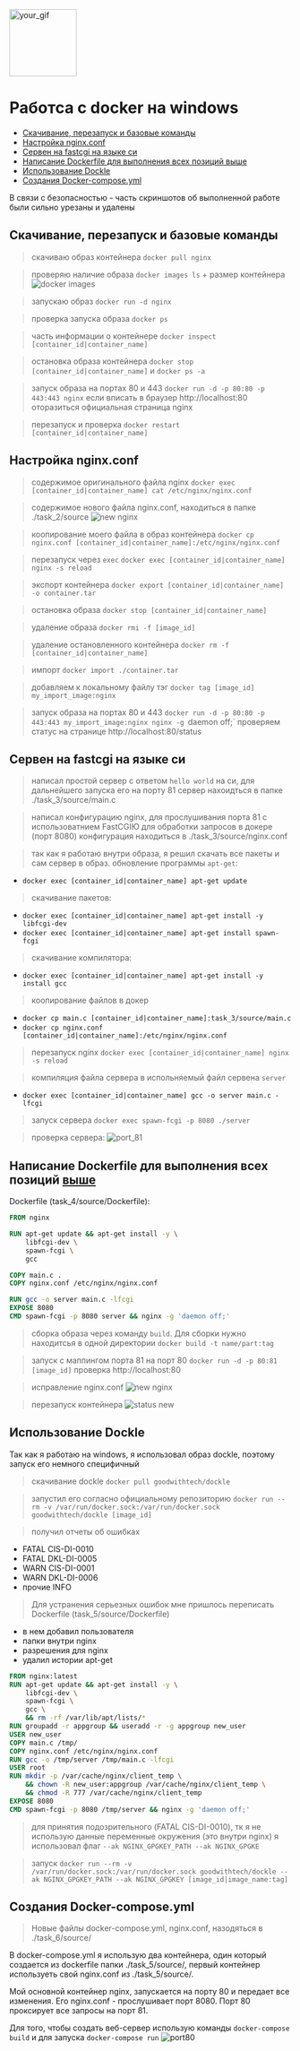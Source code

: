 <a href="https://www.docker.com/">
    <img src="https://github.com/JoKeRooo7/JoKeRooo7/blob/develop/icons/icons8-docker-240.png" alt="your_gif" 
       width="120" height="120">
</a>

# Работса с docker на windows

* [Скачивание, перезапуск и базовые команды](#скачивание-перезапуск-и-базовые-команды)
* [Настройка nginx.conf](#настройка-nginxconf)
* [Сервен на fastcgi на языке си](#сервен-на-fastcgi-на-языке-си)
* [Написание Dockerfile для выполнения всех позиций выше](#написание-dockerfile-для-выполнения-всех-позиций-вышесервен-на-fastcgi-на-языке-си)
* [Использование Dockle](#использование-dockle)
* [Создания Docker-compose.yml](#создания-docker-composeyml)


В связи с безопасностью - часть скриншотов об выполненной работе были сильно урезаны и удалены


## Скачивание, перезапуск и базовые команды

> скачиваю образ контейнера `docker pull nginx`

> проверяю наличие образа `docker images ls` + размер контейнера
![docker images](src/task_1/image/docker_image_ls.png)

> запускаю образ `docker run -d nginx`

> проверка запуска образа `docker ps`

> часть информации о контейнере `docker inspect [container_id|container_name]`

> остановка образа контейнера `docker stop [container_id|container_name]` и `docker ps -a`

> запуск образа на портах 80 и 443 `docker run -d -p 80:80 -p 443:443 nginx`
> если вписать в браузер http://localhost:80 оторазиться официальная страница nginx

> перезапуск и проверка `docker restart [container_id|container_name]`


## Настройка nginx.conf

> содержимое оригинального файла nginx `docker exec [container_id|container_name] cat /etc/nginx/nginx.conf`

> содержимое нового файла nginx.conf, находиться в папке ./task_2/source
![new nginx](src/task_2/image/nginx_conf_source.png)

> коопирование моего файла в образ контейнера `docker cp nginx.conf [container_id|container_name]:/etc/nginx/nginx.conf`

> перезапуск через `exec` `docker exec [container_id|container_name] nginx -s reload`

> экспорт контейнера `docker export [container_id|container_name] -o container.tar`

> остановка образа `docker stop [container_id|container_name]` 

> удаление образа `docker rmi -f [image_id]`

> удаление остановленного контейнера  `docker rm -f [container_id|container_name]`

> импорт `docker import ./container.tar`

> добавляем к локальному файлу тэг `docker tag [image_id] my_import_image:nginx`

> запуск образа на портах 80 и 443 `docker run -d -p 80:80 -p 443:443 my_import_image:nginx nginx -g `daemon off;`
> проверяем статус на странице http://localhost:80/status


## Сервен на fastcgi на языке си

> написал простой сервер с ответом `hello world` на си, для дальнейшего запуска его на порту 81
> сервер нахоидться в папке ./task_3/source/main.c

> написал конфигурацию nginx, для прослушивания порта 81 с использоватнием FastCGIЮ для обработки запросов в докере (порт 8080)
> конфигурация находиться в ./task_3/source/nginx.conf

> так как я работаю внутри образа, я  решил скачать все пакеты и сам сервер в образ.
> обновление программы `apt-get`:
* `docker exec [container_id|container_name] apt-get update`
> cкачивание пакетов:
* `docker exec [container_id|container_name] apt-get install -y libfcgi-dev`
* `docker exec [container_id|container_name] apt-get install spawn-fcgi`
> скачивание компилятора:
* `docker exec [container_id|container_name] apt-get install -y install gcc`

> коопирование файлов в докер
* `docker cp main.c [container_id|container_name]:task_3/source/main.c`
* `docker cp nginx.conf [container_id|container_name]:/etc/nginx/nginx.conf`

> перезапуск nginx `docker exec [container_id|container_name] nginx -s reload`

> компиляция файла сервера в испольняемый файл сервена `server` 
* `docker exec [container_id|container_name] gcc -o server main.c -lfcgi`

> запуск сервера `docker exec spawn-fcgi -p 8080 ./server`

> проверка сервера:
![port_81](src/task_3/image/port_81.png)


## Написание Dockerfile для выполнения всех позиций [выше](#сервен-на-fastcgi-на-языке-си)

Dockerfile (task_4/source/Dockerfile):

``` Dockerfile
FROM nginx

RUN apt-get update && apt-get install -y \
    libfcgi-dev \
    spawn-fcgi \
    gcc

COPY main.c .
COPY nginx.conf /etc/nginx/nginx.conf

RUN gcc -o server main.c -lfcgi
EXPOSE 8080 
CMD spawn-fcgi -p 8080 server && nginx -g 'daemon off;'
```

> сборка образа через команду `build`. Для сборки нужно находитсья в одной директории
> `docker build -t name/part:tag`

> запуск с маппингом порта 81 на порт 80 `docker run -d -p 80:81 [image_id]`
> проверка http://localhost:80

> исправление nginx.conf
![new nginx](src/task_4/image/тпштч_сшта.png)

> перезапуск контейнера 
![status new](src/task_4/image/исправленный%20nginx.png)


## Использование Dockle

Так как я работаю на windows, я использовал образ dockle, поэтому запуск его немного специфичный

> скачивание dockle `docker pull goodwithtech/dockle`

> запустил его согласно официальному репозиторию `docker run --rm -v /var/run/docker.sock:/var/run/docker.sock goodwithtech/dockle [image_id]`

> получил отчеты об ошибках
* FATAL CIS-DI-0010
* FATAL DKL-DI-0005
* WARN CIS-DI-0001
* WARN DKL-DI-0006
* прочие INFO

> Для устранения серьезных ошибок мне пришлось переписать Dockerfile (task_5/source/Dockerfile)
* в нем добавил пользователя
* папки внутри nginx
* разрешения для nginx
* удалил истории apt-get

``` Dockerfile
FROM nginx:latest
RUN apt-get update && apt-get install -y \
    libfcgi-dev \
    spawn-fcgi \
    gcc \
    && rm -rf /var/lib/apt/lists/*
RUN groupadd -r appgroup && useradd -r -g appgroup new_user
USER new_user
COPY main.c /tmp/
COPY nginx.conf /etc/nginx/nginx.conf
RUN gcc -o /tmp/server /tmp/main.c -lfcgi
USER root
RUN mkdir -p /var/cache/nginx/client_temp \
    && chown -R new_user:appgroup /var/cache/nginx/client_temp \
    && chmod -R 777 /var/cache/nginx/client_temp
EXPOSE 8080 
CMD spawn-fcgi -p 8080 /tmp/server && nginx -g 'daemon off;'
```

> для принятия подозрительного (FATAL CIS-DI-0010), тк я не использую данные переменные окружения (это внутри nginx) я использовал флаг `--ak NGINX_GPGKEY_PATH --ak NGINX_GPGKE`

> запуск `docker run --rm -v /var/run/docker.sock:/var/run/docker.sock goodwithtech/dockle --ak NGINX_GPGKEY_PATH --ak NGINX_GPGKEY [image_id|image_name:tag]`


## Создания Docker-compose.yml

> Новые файлы docker-compose.yml, nginx.conf, назодяться в ./task_6/source/

В docker-compose.yml я использую два контейнера, один который создается из dockerfile папки ./task_5/source/, первый контейнер используеть свой nginx.conf из ./task_5/source/.

Мой основной контейнер nginx, запускается на порту 80 и передает все изменения.
Его nginx.conf - прослушивает порт 8080. Порт 80 проксирует все запросы на порт 81.

Для того, чтобы создать веб-сервер использую команды `docker-compose build` и  для запуска `docker-compose run`
![port80](src/task_6/image/port80.png)
